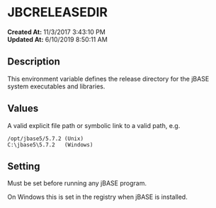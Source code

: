 # JBCRELEASEDIR

**Created At:** 11/3/2017 3:43:10 PM  
**Updated At:** 6/10/2019 8:50:11 AM  


## Description

This environment variable defines the release directory for the jBASE system executables and libraries.

## Values

A valid explicit file path or symbolic link to a valid path, e.g.

```
/opt/jbase5/5.7.2 (Unix)
C:\jbase5\5.7.2   (Windows)
```

## Setting

Must be set before running any jBASE program.

On Windows this is set in the registry when jBASE is installed.
